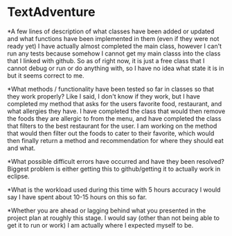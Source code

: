 # TextAdventure

*A few lines of description of what classes have been added or updated and what functions have been implemented in them (even if they were not ready yet)
I have actually almost completed the main class, however I can't run any tests because somehow I cannot get my main classs into the class that I linked with github.
So as of right now, it is just a free class that I cannot debug or run or do anything with, so I have no idea what state it is 
in but it seems correct to me.

*What methods / functionality have been tested so far in classes so that they work properly?
Like I said, I don't know if they work, but I have completed my method that asks for the users favorite food, restaurant, and
what allergies they have. I have completed the class that would then remove the foods they are allergic to from the menu,
and have completed the class that filters to the best restaurant for the user. I am working on the method that would then 
filter out the foods to cater to their favorite, which would then finally return a method and recommendation for where they
should eat and what.

*What possible difficult errors have occurred and have they been resolved?
Biggest problem is either getting this to github/getting it to actually work in eclipse.

*What is the workload used during this time with 5 hours accuracy
I would say I have spent about 10-15 hours on this so far.

*Whether you are ahead or lagging behind what you presented in the project plan at roughly this stage.
I would say (other than not being able to get it to run or work) I am actually where I expected myself to be.
